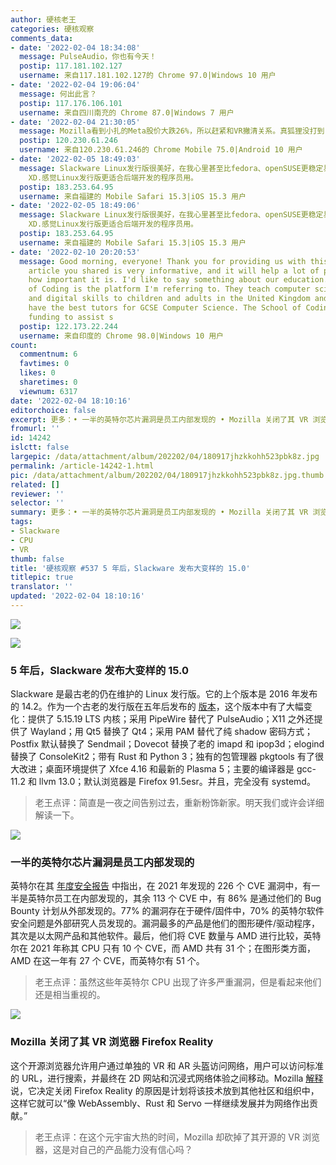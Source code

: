 ```yaml
---
author: 硬核老王
categories: 硬核观察
comments_data:
- date: '2022-02-04 18:34:08'
  message: PulseAudio，你也有今天！
  postip: 117.181.102.127
  username: 来自117.181.102.127的 Chrome 97.0|Windows 10 用户
- date: '2022-02-04 19:06:04'
  message: 何出此言？
  postip: 117.176.106.101
  username: 来自四川南充的 Chrome 87.0|Windows 7 用户
- date: '2022-02-04 21:30:05'
  message: Mozilla看到小扎的Meta股价大跌26%，所以赶紧和VR撇清关系。真狐狸没打到，还惹一身骚。巧了，可偏偏它就是个狐狸。
  postip: 120.230.61.246
  username: 来自120.230.61.246的 Chrome Mobile 75.0|Android 10 用户
- date: '2022-02-05 18:49:03'
  message: Slackware Linux发行版很美好，在我心里甚至比fedora、openSUSE更稳定易用，但在商业方面，以设计专业举例，还得是MacOS上的修图软件专业，以及各种前端交互设计软件Sketch、Adobe
    XD.感觉Linux发行版更适合后端开发的程序员用。
  postip: 183.253.64.95
  username: 来自福建的 Mobile Safari 15.3|iOS 15.3 用户
- date: '2022-02-05 18:49:06'
  message: Slackware Linux发行版很美好，在我心里甚至比fedora、openSUSE更稳定易用，但在商业方面，以设计专业举例，还得是MacOS上的修图软件专业，以及各种前端交互设计软件Sketch、Adobe
    XD.感觉Linux发行版更适合后端开发的程序员用。
  postip: 183.253.64.95
  username: 来自福建的 Mobile Safari 15.3|iOS 15.3 用户
- date: '2022-02-10 20:20:53'
  message: Good morning, everyone! Thank you for providing us with this article. The
    article you shared is very informative, and it will help a lot of people understand
    how important it is. I'd like to say something about our education. The School
    of Coding is the platform I'm referring to. They teach computer science, coding,
    and digital skills to children and adults in the United Kingdom and Europe. They
    have the best tutors for GCSE Computer Science. The School of Coding has received
    funding to assist s
  postip: 122.173.22.244
  username: 来自印度的 Chrome 98.0|Windows 10 用户
count:
  commentnum: 6
  favtimes: 0
  likes: 0
  sharetimes: 0
  viewnum: 6317
date: '2022-02-04 18:10:16'
editorchoice: false
excerpt: 更多：• 一半的英特尔芯片漏洞是员工内部发现的 • Mozilla 关闭了其 VR 浏览器 Firefox Reality
fromurl: ''
id: 14242
islctt: false
largepic: /data/attachment/album/202202/04/180917jhzkkohh523pbk8z.jpg
permalink: /article-14242-1.html
pic: /data/attachment/album/202202/04/180917jhzkkohh523pbk8z.jpg.thumb.jpg
related: []
reviewer: ''
selector: ''
summary: 更多：• 一半的英特尔芯片漏洞是员工内部发现的 • Mozilla 关闭了其 VR 浏览器 Firefox Reality
tags:
- Slackware
- CPU
- VR
thumb: false
title: '硬核观察 #537 5 年后，Slackware 发布大变样的 15.0'
titlepic: true
translator: ''
updated: '2022-02-04 18:10:16'
---
```


![](/data/attachment/album/202202/04/180917jhzkkohh523pbk8z.jpg)


![](/data/attachment/album/202202/04/180926b81q7rh9limiilhu.jpg)


### 5 年后，Slackware 发布大变样的 15.0


Slackware 是最古老的仍在维护的 Linux 发行版。它的上个版本是 2016 年发布的 14.2。作为一个古老的发行版在五年后发布的 [版本](http://www.slackware.com/announce/15.0.php)，这个版本中有了大幅变化：提供了 5.15.19 LTS 内核；采用 PipeWire 替代了 PulseAudio；X11 之外还提供了 Wayland；用 Qt5 替换了 Qt4；采用 PAM 替代了纯 shadow 密码方式；Postfix 默认替换了 Sendmail；Dovecot 替换了老的 imapd 和 ipop3d；elogind 替换了 ConsoleKit2；带有 Rust 和 Python 3；独有的包管理器 pkgtools 有了很大改进；桌面环境提供了 Xfce 4.16 和最新的 Plasma 5；主要的编译器是 gcc-11.2 和 llvm 13.0；默认浏览器是 Firefox 91.5esr。并且，完全没有 systemd。



> 
> 老王点评：简直是一夜之间告别过去，重新粉饰新家。明天我们或许会详细解读一下。
> 
> 
> 


![](/data/attachment/album/202202/04/180940ghg2bmpjnzp7o8j7.jpg)


### 一半的英特尔芯片漏洞是员工内部发现的


英特尔在其 [年度安全报告](https://www.intel.com/content/www/us/en/security/intel-2021-product-security-report.html) 中指出，在 2021 年发现的 226 个 CVE 漏洞中，有一半是英特尔员工在内部发现的，其余 113 个 CVE 中，有 86% 是通过他们的 Bug Bounty 计划从外部发现的。77% 的漏洞存在于硬件/固件中，70% 的英特尔软件安全问题是外部研究人员发现的。漏洞最多的产品是他们的图形硬件/驱动程序，其次是以太网产品和其他软件。最后，他们将 CVE 数量与 AMD 进行比较，英特尔在 2021 年称其 CPU 只有 10 个 CVE，而 AMD 共有 31 个；在图形类方面，AMD 在这一年有 27 个 CVE，而英特尔有 51 个。



> 
> 老王点评：虽然这些年英特尔 CPU 出现了许多严重漏洞，但是看起来他们还是相当重视的。
> 
> 
> 


![](/data/attachment/album/202202/04/180956n7ihaxuhhp6vxla5.jpg)


### Mozilla 关闭了其 VR 浏览器 Firefox Reality


这个开源浏览器允许用户通过单独的 VR 和 AR 头盔访问网络，用户可以访问标准的 URL，进行搜索，并最终在 2D 网站和沉浸式网络体验之间移动。Mozilla [解释](https://blog.mozilla.org/en/mozilla/news/update-on-firefox-reality/) 说，它决定关闭 Firefox Reality 的原因是计划将该技术放到其他社区和组织中，这样它就可以“像 WebAssembly、Rust 和 Servo 一样继续发展并为网络作出贡献。”



> 
> 老王点评：在这个元宇宙大热的时间，Mozilla 却砍掉了其开源的 VR 浏览器，这是对自己的产品能力没有信心吗？
> 
> 
>